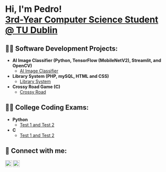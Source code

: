 <h1>Hi, I'm Pedro! <br/><a href="https://www.linkedin.com/in/xpedrofernandes/">3rd-Year Computer Science Student @ TU Dublin</a></h1>

<h2>👨‍💻 Software Development Projects:</h2>

- <b>AI Image Classifier (Python, TensorFlow (MobileNetV2), Streamlit, and OpenCV)</b>
  - [AI Image Classifier](https://github.com/xpedrofernandes/AIImageClassifier)
- <b>Library System (PHP, mySQL, HTML and CSS)</b>
  - [Library System](https://github.com/xpedrofernandes/LibrarySystemPHP)
- <b>Crossy Road Game (C)</b>
  - [Crossy Road](https://github.com/xpedrofernandes/CrossyRoadGame)</i>

<h2>👨‍🎓 College Coding Exams:</h2>

- <b>Python</b>
  - [Test 1 and Test 2](https://github.com/xpedrofernandes/Python-Tests)
- <b>C</b>
  - [Test 1 and Test 2](https://github.com/xpedrofernandes/CTests)
  
<h2> 🤳 Connect with me:</h2>

[<img align="left" alt="JoshMadakor | LinkedIn" width="22px" src="https://cdn.jsdelivr.net/npm/simple-icons@v3/icons/linkedin.svg" />][linkedin]
[<img align="left" alt="JoshMadakor | Instagram" width="22px" src="https://cdn.jsdelivr.net/npm/simple-icons@v3/icons/instagram.svg" />][instagram]

[instagram]: https://www.instagram.com/pedroafonso0/
[linkedin]: https://www.linkedin.com/in/xpedrofernandes/

<!--
**xpedrofernandes/xpedrofernandes** is a ✨ _special_ ✨ repository because its `README.md` (this file) appears on your GitHub profile.

Here are some ideas to get you started:

- 🔭 I’m currently working on ...
- 🌱 I’m currently learning ...
- 👯 I’m looking to collaborate on ...
- 🤔 I’m looking for help with ...
- 💬 Ask me about ...
- 📫 How to reach me: ...
- 😄 Pronouns: ...
- ⚡ Fun fact: ...
-->
